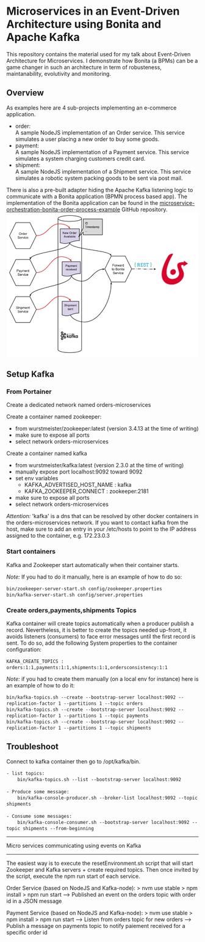 # Microservices in an Event-Driven Architecture using Bonita and Apache Kafka

This repository contains the material used for my talk about Event-Driven Architecture for Microservices. I demonstrate how Bonita (a BPMs) can be a game changer in such an architecture in term of robusteness, maintanability, evolutivity and monitoring.

## Overview

As examples here are 4 sub-projects implementing an e-commerce application.

* order:  
    A sample NodeJS implementation of an Order service. This service simulates a user placing a new order to buy some goods. 
* payment:  
    A sample NodeJS implementation of a Payment service. This service simulates a system charging customers credit card.
* shipment:  
    A sample NodeJS implementation of a Shipment service. This service simulates a robotic system packing goods to be sent via post mail.

There is also a pre-built adapter hiding the Apache Kafka listening logic to communicate with a Bonita application (BPMN process based app). The implementation of the Bonita application can be found in the [microservice-orchestration-bonita-order-process-example](https://github.com/nchabanoles/microservice-orchestration-bonita-order-process-example) GitHub repository.
![Event-Driven Architecture with Bonita](https://github.com/nchabanoles/microservices-orchestration-talk/raw/master/pics/Event-Driven_Microservices_Bonita-e-commerce.png)

## Setup Kafka

### From Portainer
Create a dedicated network named orders-microservices

Create a container named zookeeper:
- from wurstmeister/zookeeper:latest (version 3.4.13 at the time of writing)
- make sure to expose all ports
- select network orders-microservices

Create a container named kafka 
- from wurstmeister/kafka:latest (version 2.3.0 at the time of writing)
- manually expose port localhost:9092 toward 9092
- set env variables 
    - KAFKA_ADVERTISED_HOST_NAME : kafka
    - KAFKA_ZOOKEEPER_CONNECT : zookeeper:2181
- make sure to expose all ports
- select network orders-microservices

_*Attention:*_ 'kafka' is a dns that can be resolved by other docker containers in the orders-microservices network. If you want to contact kafka from the host, make sure to add an entry in your /etc/hosts to point to the IP address assigned to the container, e.g. 172.23.0.3

### Start containers
Kafka and Zookeeper start automatically when their container starts.

*Note:* If you had to do it manually, here is an example of how to do so:

	bin/zookeeper-server-start.sh config/zookeeper.properties
	bin/kafka-server-start.sh config/server.properties

### Create orders,payments,shipments Topics
Kafka container will create topics automatically when a producer publish a record. 
Nevertheless, it is better to create the topics needed up-front, it avoids listeners (consumers) to face error messages 
until the first record is sent. To do so, add the following System properties to the container configuration:

    KAFKA_CREATE_TOPICS : orders:1:1,payments:1:1,shipments:1:1,ordersconsistency:1:1

*Note:* if you had to create them manually (on a local env for instance) here is an example of how to do it:

	bin/kafka-topics.sh --create --bootstrap-server localhost:9092 --replication-factor 1 --partitions 1 --topic orders
	bin/kafka-topics.sh --create --bootstrap-server localhost:9092 --replication-factor 1 --partitions 1 --topic payments
	bin/kafka-topics.sh --create --bootstrap-server localhost:9092 --replication-factor 1 --partitions 1 --topic shipments


## Troubleshoot
Connect to kafka container then go to /opt/kafka/bin.  

	- list topics:
		bin/kafka-topics.sh --list --bootstrap-server localhost:9092

	- Produce some message:
		bin/kafka-console-producer.sh --broker-list localhost:9092 --topic shipments

	- Consume some messages:
		bin/kafka-console-consumer.sh --bootstrap-server localhost:9092 --topic shipments --from-beginning


--------------------------------------------------------
Micro services communicating using events on Kafka

--------------------------------------------------------

The easiest way is to execute the resetEnvironment.sh script that will start Zookeeper and Kafka servers + create required topics.
Then once invited by the script, execute the npm run start of each service.


Order Service (based on NodeJS and Kafka-node):
	> nvm use stable
	> npm install
	> npm run start
--> Published an event on the orders topic with order id in a JSON message

Payment Service (based on NodeJS and Kafka-node):
	> nvm use stable
	> npm install
	> npm run start
--> Listen from orders topic for new orders
--> Publish a message on payments topic to notify paiement received for a specific order id

